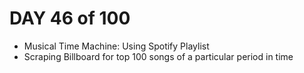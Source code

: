 # DAY 46 of 100
- Musical Time Machine: Using Spotify Playlist
- Scraping Billboard for top 100 songs of a particular period in time
